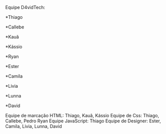 Equipe D4vidTech:

*Thiago

*Callebe

*Kauã

*Kássio

*Ryan

*Ester

*Camila

*Livia

*Lunna

*David

Equipe de marcação HTML: Thiago, Kauã, Kássio
Equipe de Css: Thiago, Callebe, Pedro Ryan
Equipe JavaScript: Thiago
Equipe de Designer: Ester, Camila, Livia, Lunna, David
